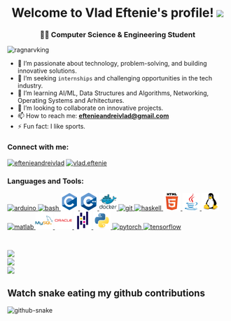  <!-- <h3 align="center">
 Welcome to Vlad Eftenie's profile!
 <img src="https://media.giphy.com/media/hvRJCLFzcasrR4ia7z/giphy.gif" width="28">
 </h3>
<p align="center">
  <a href="https://github.com/RagnarVKing/vladeftenie"><img src="https://readme-typing-svg.herokuapp.com?color=%2336BCF7&amp;center=true&amp;vCenter=true&amp;lines=Hi+%2C+welcome+to+my+Github+page;I+am+Vlad Eftenie;I+am+a+Computer+Science+student"></a>
</p>

<h1 align="center">
    <img src="https://readme-typing-svg.herokuapp.com/?font=Righteous&size=35&center=true&vCenter=true&width=500&height=70&duration=4000&lines=Hi+%2C+welcome+to+my+Github+page;I+am+Vlad Eftenie;I+am+a+Computer+Science+Student" />
</h1>
-->
<h1 align="center"> Welcome to Vlad Eftenie's profile!
 <img src="https://media.giphy.com/media/hvRJCLFzcasrR4ia7z/giphy.gif" width="28"></h1>
<h3 align="center">👨‍💻 Computer Science & Engineering Student</h3>
<p align="left"> <img src="https://komarev.com/ghpvc/?username=ragnarvking&label=Profile%20views&color=0e75b6&style=flat" alt="ragnarvking" /> </p>

 - 🔭 I’m passionate about technology, problem-solving, and building innovative solutions.
- 🤔 I’m seeking `internships` and challenging opportunities in the tech industry.
- 🌱 I’m learning AI/ML, Data Structures and Algorithms, Networking, Operating Systems and Arhitectures.
- 👯 I’m looking to collaborate on innovative projects.
- 📫 How to reach me:  **eftenieandreivlad@gmail.com**
- ⚡ Fun fact: I like sports.

<!-- - 💬 Ask me about everything. -->
<h3 align="left">Connect with me:</h3>
<p align="left">
<a href="https://linkedin.com/in/eftenieandreivlad" target="blank"><img align="center" src="https://raw.githubusercontent.com/rahuldkjain/github-profile-readme-generator/master/src/images/icons/Social/linked-in-alt.svg" alt="eftenieandreivlad" height="30" width="40" /></a>
<a href="https://instagram.com/vlad.eftenie" target="blank"><img align="center" src="https://raw.githubusercontent.com/rahuldkjain/github-profile-readme-generator/master/src/images/icons/Social/instagram.svg" alt="vlad.eftenie" height="30" width="40" /></a>
</p>

<h3 align="left">Languages and Tools:</h3>
<p align="left"> <a href="https://www.arduino.cc/" target="_blank" rel="noreferrer"> <img src="https://cdn.worldvectorlogo.com/logos/arduino-1.svg" alt="arduino" width="40" height="40"/> </a> <a href="https://www.gnu.org/software/bash/" target="_blank" rel="noreferrer"> <img src="https://www.vectorlogo.zone/logos/gnu_bash/gnu_bash-icon.svg" alt="bash" width="40" height="40"/> </a> <a href="https://www.cprogramming.com/" target="_blank" rel="noreferrer"> <img src="https://raw.githubusercontent.com/devicons/devicon/master/icons/c/c-original.svg" alt="c" width="40" height="40"/> </a> <a href="https://www.w3schools.com/cpp/" target="_blank" rel="noreferrer"> <img src="https://raw.githubusercontent.com/devicons/devicon/master/icons/cplusplus/cplusplus-original.svg" alt="cplusplus" width="40" height="40"/> </a> <a href="https://www.docker.com/" target="_blank" rel="noreferrer"> <img src="https://raw.githubusercontent.com/devicons/devicon/master/icons/docker/docker-original-wordmark.svg" alt="docker" width="40" height="40"/> </a> <a href="https://git-scm.com/" target="_blank" rel="noreferrer"> <img src="https://www.vectorlogo.zone/logos/git-scm/git-scm-icon.svg" alt="git" width="40" height="40"/> </a> <a href="https://www.haskell.org/" target="_blank" rel="noreferrer"> <img src="https://upload.wikimedia.org/wikipedia/commons/1/1c/Haskell-Logo.svg" alt="haskell" width="40" height="40"/> </a> <a href="https://www.w3.org/html/" target="_blank" rel="noreferrer"> <img src="https://raw.githubusercontent.com/devicons/devicon/master/icons/html5/html5-original-wordmark.svg" alt="html5" width="40" height="40"/> </a> <a href="https://www.java.com" target="_blank" rel="noreferrer"> <img src="https://raw.githubusercontent.com/devicons/devicon/master/icons/java/java-original.svg" alt="java" width="40" height="40"/> </a> <a href="https://www.linux.org/" target="_blank" rel="noreferrer"> <img src="https://raw.githubusercontent.com/devicons/devicon/master/icons/linux/linux-original.svg" alt="linux" width="40" height="40"/> </a> <a href="https://www.mathworks.com/" target="_blank" rel="noreferrer"> <img src="https://upload.wikimedia.org/wikipedia/commons/2/21/Matlab_Logo.png" alt="matlab" width="40" height="40"/> </a> <a href="https://www.mysql.com/" target="_blank" rel="noreferrer"> <img src="https://raw.githubusercontent.com/devicons/devicon/master/icons/mysql/mysql-original-wordmark.svg" alt="mysql" width="40" height="40"/> </a> <a href="https://www.oracle.com/" target="_blank" rel="noreferrer"> <img src="https://raw.githubusercontent.com/devicons/devicon/master/icons/oracle/oracle-original.svg" alt="oracle" width="40" height="40"/> </a> <a href="https://pandas.pydata.org/" target="_blank" rel="noreferrer"> <img src="https://raw.githubusercontent.com/devicons/devicon/2ae2a900d2f041da66e950e4d48052658d850630/icons/pandas/pandas-original.svg" alt="pandas" width="40" height="40"/> </a> <a href="https://www.python.org" target="_blank" rel="noreferrer"> <img src="https://raw.githubusercontent.com/devicons/devicon/master/icons/python/python-original.svg" alt="python" width="40" height="40"/> </a> <a href="https://pytorch.org/" target="_blank" rel="noreferrer"> <img src="https://www.vectorlogo.zone/logos/pytorch/pytorch-icon.svg" alt="pytorch" width="40" height="40"/> </a> <a href="https://www.tensorflow.org" target="_blank" rel="noreferrer"> <img src="https://www.vectorlogo.zone/logos/tensorflow/tensorflow-icon.svg" alt="tensorflow" width="40" height="40"/> </a> </p>
<!--
<p><img align="left" src="https://github-readme-stats.vercel.app/api/top-langs?username=ragnarvking&show_icons=true&locale=en&layout=compact" alt="ragnarvking" /></p>

<p>&nbsp;<img align="center" src="https://github-readme-stats.vercel.app/api?username=vladeftenie&show_icons=true&locale=en" alt="vladeftenie" /></p>

<p><img align="center" src="https://github-readme-streak-stats.herokuapp.com/?user=vladeftenie&" alt="vladeftenie" /></p> -->


<!-- br -->

<!--# 💻 Tech Stack:
![Socket.io](https://img.shields.io/badge/Socket.io-black?style=for-the-badge&logo=socket.io&badgeColor=010101)
# 📊 GitHub Stats: -->

<br>

![](https://github-readme-stats.vercel.app/api?username=vladeftenie&theme=onedark&hide_border=false&include_all_commits=false&count_private=false)<br/>
![](https://nirzak-streak-stats.vercel.app/?user=vladeftenie&theme=onedark&hide_border=false)<br/>
![](https://github-readme-stats.vercel.app/api/top-langs/?username=vladeftenie&theme=onedark&hide_border=false&include_all_commits=false&count_private=false&layout=compact)


<!-- [![](https://visitcount.itsvg.in/api?id=RagnarVKing&icon=0&color=0)](https://visitcount.itsvg.in) -->

<!-- Proudly created with GPRM ( https://gprm.itsvg.in ) -->


## Watch snake eating my github contributions 
<picture>
   <source media="(prefers-color-scheme: dark)" srcset="https://raw.githubusercontent.com/vladeftenie/vladeftenie/output/github-snake-dark.svg" />
   <source media="(prefers-color-scheme: light)" srcset="https://raw.githubusercontent.com/vladeftenie/vladeftenie/output/github-snake.svg" />
   <img alt="github-snake" src="https://raw.githubusercontent.com/tobiasmeyhoefer/tobiasmeyhoefe/output/github-snake.svg" />
 </picture>

 <br>
 
 <!--
 ## Watch snake eating my github contributions 
 
![snake_gif](https://github.com/MeghnaS21/MeghnaS21/blob/output/github-snake-dark.svg)
-->
 
 
 
 
 
 
 
 
